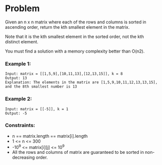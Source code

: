 # Problem

Given an n x n matrix where each of the rows and columns is sorted in ascending order, return the kth smallest element in the matrix.

Note that it is the kth smallest element in the sorted order, not the kth distinct element.

You must find a solution with a memory complexity better than O(n2).

### Example 1:

```
Input: matrix = [[1,5,9],[10,11,13],[12,13,15]], k = 8
Output: 13
Explanation: The elements in the matrix are [1,5,9,10,11,12,13,13,15], and the 8th smallest number is 13
```

### Example 2:
```
Input: matrix = [[-5]], k = 1
Output: -5
```

### Constraints:

- n == matrix.length == matrix[i].length
- 1 <= n <= 300
- -10<sup>9</sup> <= matrix[i][j] <= 10<sup>9</sup>
- All the rows and columns of matrix are guaranteed to be sorted in non-decreasing order.

